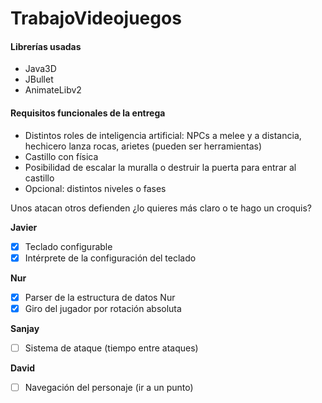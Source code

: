 TrabajoVideojuegos
==================

#### Librerías usadas ####
- Java3D
- JBullet
- AnimateLibv2

#### Requisitos funcionales de la entrega ####
- Distintos roles de inteligencia artificial: NPCs a melee y a distancia, hechicero lanza rocas, arietes (pueden ser herramientas)
- Castillo con física
- Posibilidad de escalar la muralla o destruir la puerta para entrar al castillo
- Opcional: distintos niveles o fases

Unos atacan otros defienden ¿lo quieres más claro o te hago un croquis?


**Javier**
- [x] Teclado configurable
- [x] Intérprete de la configuración del teclado

**Nur**
- [x] Parser de la estructura de datos Nur
- [x] Giro del jugador por rotación absoluta

**Sanjay**
- [ ] Sistema de ataque (tiempo entre ataques) 

**David**
- [ ] Navegación del personaje (ir a un punto)
